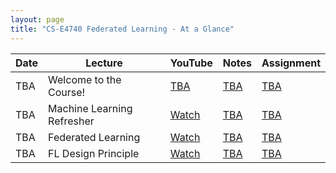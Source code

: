 ```yaml
---
layout: page
title: "CS-E4740 Federated Learning - At a Glance"
---
```


<table class="custom-table">
  <thead>
    <tr>
      <th>Date</th>
      <th>Lecture</th>
      <th>YouTube</th>
      <th>Notes</th>
      <th>Assignment</th>
    </tr>
  </thead>
  <tbody>
    <tr>
      <td>TBA</td>
      <td>Welcome to the Course!</td>
      <td><a href="https://www.youtube.com/@alexjung111">TBA</a></td>
      <td><a href="https://github.com/alexjungaalto/FederatedLearning/blob/main/material/FL_LectureNotes.pdf">TBA</a></td>
      <td><a href="">TBA</a></td>
    </tr>
    <tr>
      <td>TBA</td>
      <td>Machine Learning Refresher</td>
      <td><a href="https://www.youtube.com/@alexjung111">Watch</a></td>
      <td><a href="https://github.com/alexjungaalto/FederatedLearning/blob/main/material/FL_LectureNotes.pdf">TBA</a></td>
      <td><a href="">TBA</a></td>
    </tr>
      <tr>
      <td>TBA</td>
      <td>Federated Learning</td>
      <td><a href="https://www.youtube.com/@alexjung111">Watch</a></td>
      <td><a href="https://github.com/alexjungaalto/FederatedLearning/blob/main/material/FL_LectureNotes.pdf">TBA</a></td>
      <td><a href="">TBA</a></td>
    </tr>
       </tr>
      <tr>
      <td>TBA</td>
      <td>FL Design Principle</td>
      <td><a href="https://www.youtube.com/@alexjung111">Watch</a></td>
      <td><a href="https://github.com/alexjungaalto/FederatedLearning/blob/main/material/FL_LectureNotes.pdf">TBA</a></td>
      <td><a href="">TBA</a></td>
    </tr>

  </tbody>
</table>